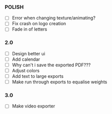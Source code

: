### POLISH
- [ ] Error when changing texture/animating?
- [ ] Fix crash on logo creation
- [ ] Fade in of letters

### 2.0
- [ ] Design better ui
- [ ] Add calendar
- [ ] Why can't i save the exported PDF???
- [ ] Adjust colors
- [ ] Add text to large exports
- [ ] Make run through exports to equalise weights

### 3.0
- [ ] Make video exporter